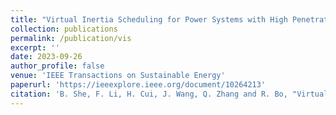 ```yaml
---
title: "Virtual Inertia Scheduling for Power Systems with High Penetration of Inverter-based Resources"
collection: publications
permalink: /publication/vis
excerpt: ''
date: 2023-09-26
author_profile: false
venue: 'IEEE Transactions on Sustainable Energy'
paperurl: 'https://ieeexplore.ieee.org/document/10264213'
citation: 'B. She, F. Li, H. Cui, J. Wang, Q. Zhang and R. Bo, "Virtual Inertia Scheduling (VIS) for Real-time Economic Dispatch of IBRs-penetrated Power Systems," in IEEE Transactions on Sustainable Energy, doi: 10.1109/TSTE.2023.3319307.'
---
```

